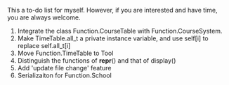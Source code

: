 This a to-do list for myself. However, if you are interested and have time, you are always welcome.

1. Integrate the class Function.CourseTable with Function.CourseSystem. 
2. Make TimeTable.all_t a private instance variable, and use self[i] to replace self.all_t[i]
3. Move Function.TimeTable to Tool
4. Distinguish the functions of __repr__() and that of display()
5. Add 'update file change' feature
6. Serializaiton for Function.School
